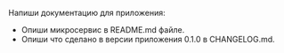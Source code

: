 ﻿Напиши документацию для приложения:
* Опиши микросервис в README.md файле.
* Опиши что сделано в версии приложения 0.1.0 в CHANGELOG.md.

